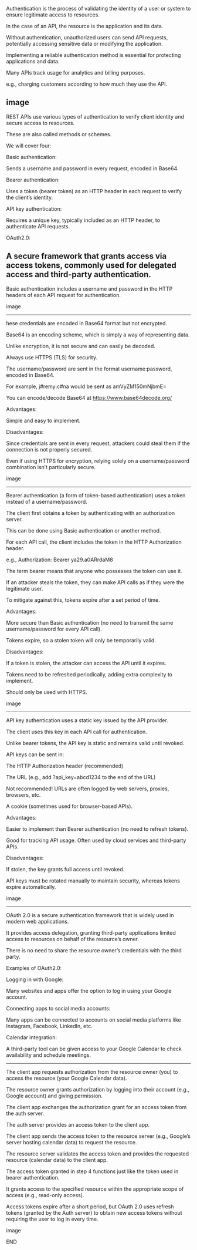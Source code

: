 Authentication is the process of validating the identity of a user or system to ensure legitimate access to resources.

In the case of an API, the resource is the application and its data.

Without authentication, unauthorized users can send API requests, potentially accessing sensitive data or modifying the application.

Implementing a reliable authentication method is essential for protecting applications and data.

Many APIs track usage for analytics and billing purposes.

e.g., charging customers according to how much they use the API.

image 
---
REST APIs use various types of authentication to verify client identity and secure access to resources.

These are also called methods or schemes.

We will cover four:

Basic authentication:

Sends a username and password in every request, encoded in Base64.

Bearer authentication:

Uses a token (bearer token) as an HTTP header in each request to verify the client’s identity.

API key authentication:

Requires a unique key, typically included as an HTTP header, to authenticate API requests.

OAuth2.0:

A secure framework that grants access via access tokens, commonly used for delegated access and third-party authentication.
----
Basic authentication includes a username and password in the HTTP headers of each API request for authentication.

image

-----

hese credentials are encoded in Base64 format but not encrypted.

Base64 is an encoding scheme, which is simply a way of representing data.

Unlike encryption, it is not secure and can easily be decoded.

Always use HTTPS (TLS) for security.

The username/password are sent in the format username:password, encoded in Base64.

For example, j#remy:c#na would be sent as amVyZM150mNjbmE=

You can encode/decode Base64 at https://www.base64decode.org/

Advantages:

Simple and easy to implement.

Disadvantages:

Since credentials are sent in every request, attackers could steal them if the connection is not properly secured.

Even if using HTTPS for encryption, relying solely on a username/password combination isn’t particularly secure.

image

----

Bearer authentication (a form of token-based authentication) uses a token instead of a username/password.

The client first obtains a token by authenticating with an authorization server.

This can be done using Basic authentication or another method.

For each API call, the client includes the token in the HTTP Authorization header.

e.g., Authorization: Bearer ya29.a0ARrdaM8

The term bearer means that anyone who possesses the token can use it.

If an attacker steals the token, they can make API calls as if they were the legitimate user.

To mitigate against this, tokens expire after a set period of time.

Advantages:

More secure than Basic authentication (no need to transmit the same username/password for every API call).

Tokens expire, so a stolen token will only be temporarily valid.

Disadvantages:

If a token is stolen, the attacker can access the API until it expires.

Tokens need to be refreshed periodically, adding extra complexity to implement.

Should only be used with HTTPS.


image

---

API key authentication uses a static key issued by the API provider.

The client uses this key in each API call for authentication.

Unlike bearer tokens, the API key is static and remains valid until revoked.

API keys can be sent in:

The HTTP Authorization header (recommended)

The URL (e.g., add ?api_key=abcd1234 to the end of the URL)

Not recommended! URLs are often logged by web servers, proxies, browsers, etc.

A cookie (sometimes used for browser-based APIs).

Advantages:

Easier to implement than Bearer authentication (no need to refresh tokens).

Good for tracking API usage. Often used by cloud services and third-party APIs.

Disadvantages:

If stolen, the key grants full access until revoked.

API keys must be rotated manually to maintain security, whereas tokens expire automatically.


image


---

OAuth 2.0 is a secure authentication framework that is widely used in modern web applications.

It provides access delegation, granting third-party applications limited access to resources on behalf of the resource’s owner.

There is no need to share the resource owner’s credentials with the third party.

Examples of OAuth2.0:

Logging in with Google:

Many websites and apps offer the option to log in using your Google account.

Connecting apps to social media accounts:

Many apps can be connected to accounts on social media platforms like Instagram, Facebook, LinkedIn, etc.

Calendar integration:

A third-party tool can be given access to your Google Calendar to check availability and schedule meetings.


------



The client app requests authorization from the resource owner (you) to access the resource (your Google Calendar data).

The resource owner grants authorization by logging into their account (e.g., Google account) and giving permission.

The client app exchanges the authorization grant for an access token from the auth server.

The auth server provides an access token to the client app.

The client app sends the access token to the resource server (e.g., Google’s server hosting calendar data) to request the resource.

The resource server validates the access token and provides the requested resource (calendar data) to the client app.

The access token granted in step 4 functions just like the token used in bearer authentication.

It grants access to the specified resource within the appropriate scope of access (e.g., read-only access).

Access tokens expire after a short period, but OAuth 2.0 uses refresh tokens (granted by the Auth server) to obtain new access tokens without requiring the user to log in every time.


image



END          
